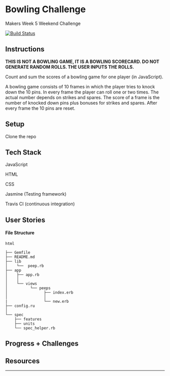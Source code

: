 Bowling Challenge
==================

Makers Week 5 Weekend Challenge

[![Build Status](https://travis-ci.org/Danielandro/bowling-challenge.svg?branch=master)](https://travis-ci.org/Danielandro/bowling-challenge)


## Instructions

**THIS IS NOT A BOWLING GAME, IT IS A BOWLING SCORECARD. DO NOT GENERATE RANDOM ROLLS. THE USER INPUTS THE ROLLS.**

Count and sum the scores of a bowling game for one player (in JavaScript).

A bowling game consists of 10 frames in which the player tries to knock down the 10 pins. In every frame the player can roll one or two times. The actual number depends on strikes and spares. The score of a frame is the number of knocked down pins plus bonuses for strikes and spares. After every frame the 10 pins are reset.

##  Setup

Clone the repo


## Tech Stack

JavaScript

HTML

CSS

Jasmine (Testing framework)

Travis CI (continuous integration)

## User Stories


#### File Structure
``` 
html

├── Gemfile
├── README.md
├── lib
│    └──  peep.rb
├── app
│    ├── app.rb
│    │
│    └── views
│          └── peeps
│                ├── index.erb
│                │
|                └── new.erb
├── config.ru
│
└── spec    
    ├── features
    ├── units
    └── spec_helper.rb

```

## Progress + Challenges

Resources
---------
---------
